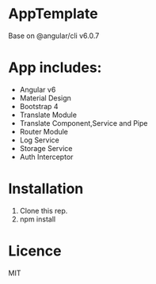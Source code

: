 # AppTemplate

Base on @angular/cli v6.0.7

# App includes:

- Angular v6
- Material Design
- Bootstrap 4 
- Translate Module 
- Translate Component,Service and Pipe
- Router Module
- Log Service
- Storage Service
- Auth Interceptor

# Installation

1. Clone this rep.
2. npm install

# Licence
MIT

